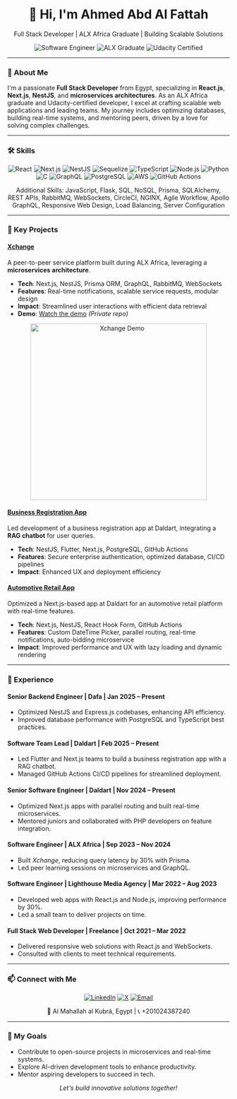 <div align="center">
  <h1>👋 Hi, I'm Ahmed Abd Al Fattah</h1>
  <p>Full Stack Developer | ALX Africa Graduate | Building Scalable Solutions</p>
  <img src="https://img.shields.io/badge/-Software%20Engineer-2E4053?style=flat" alt="Software Engineer" />
  <img src="https://img.shields.io/badge/-ALX%20Graduate-1ABC9C?style=flat" alt="ALX Graduate" />
  <img src="https://img.shields.io/badge/-Udacity%20Certified-02B3E4?style=flat" alt="Udacity Certified" />
</div>

---

### 🚀 About Me
I'm a passionate **Full Stack Developer** from Egypt, specializing in **React.js**, **Next.js**, **NestJS**, and **microservices architectures**. As an ALX Africa graduate and Udacity-certified developer, I excel at crafting scalable web applications and leading teams. My journey includes optimizing databases, building real-time systems, and mentoring peers, driven by a love for solving complex challenges.

---

### 🛠️ Skills
<div align="center">
  <img src="https://img.shields.io/badge/-React-61DAFB?style=flat&logo=react" alt="React" />
  <img src="https://img.shields.io/badge/-Next.js-000000?style=flat&logo=next.js" alt="Next.js" />
  <img src="https://img.shields.io/badge/-NestJS-E0234E?style=flat&logo=nestjs" alt="NestJS" />
  <img src="https://img.shields.io/badge/-Sequelize-02569B?style=flat&logo="sequelize" alt="Sequelize" />
  <img src="https://img.shields.io/badge/-TypeScript-3178C6?style=flat&logo=typescript" alt="TypeScript" />
  <img src="https://img.shields.io/badge/-Node.js-339933?style=flat&logo=node.js" alt="Node.js" />
  <img src="https://img.shields.io/badge/-Python-3776AB?style=flat&logo=python" alt="Python" />
  <img src="https://img.shields.io/badge/-C-00599C?style=flat&logo=c" alt="C" />
  <img src="https://img.shields.io/badge/-GraphQL-E10098?style=flat&logo=graphql" alt="GraphQL" />
  <img src="https://img.shields.io/badge/-PostgreSQL-4169E1?style=flat&logo=postgresql" alt="PostgreSQL" />
  <img src="https://img.shields.io/badge/-AWS-232F3E?style=flat&logo=amazon-aws" alt="AWS" />
  <img src="https://img.shields.io/badge/-GitHub%20Actions-2088FF?style=flat&logo=github-actions" alt="GitHub Actions" />
</div>
<p align="center">
  Additional Skills: JavaScript, Flask, SQL, NoSQL, Prisma, SQLAlchemy, REST APIs, RabbitMQ, WebSockets, CircleCI, NGINX, Agile Workflow, Apollo GraphQL, Responsive Web Design, Load Balancing, Server Configuration
</p>

---

### 🌟 Key Projects

#### [Xchange](#)
A peer-to-peer service platform built during ALX Africa, leveraging a **microservices architecture**.  
- **Tech**: Next.js, NestJS, Prisma ORM, GraphQL, RabbitMQ, WebSockets  
- **Features**: Real-time notifications, scalable service requests, modular design  
- **Impact**: Streamlined user interactions with efficient data retrieval  
- **Demo**: [Watch the demo](https://drive.google.com/file/d/14j2itbQoaBz1yn8eVJgmVeKBm_KsHWvJ/view?usp=drivesdk) *(Private repo)*  
<div align="center">
  <img src="https://via.placeholder.com/600x300.png?text=Xchange+Demo" alt="Xchange Demo" width="400" />
</div>

#### [Business Registration App](#)
Led development of a business registration app at Daldart, integrating a **RAG chatbot** for user queries.  
- **Tech**: NestJS, Flutter, Next.js, PostgreSQL, GitHub Actions  
- **Features**: Secure enterprise authentication, optimized database, CI/CD pipelines  
- **Impact**: Enhanced UX and deployment efficiency  


#### [Automotive Retail App](#)
Optimized a Next.js-based app at Daldart for an automotive retail platform with real-time features.  
- **Tech**: Next.js, NestJS, React Hook Form, GitHub Actions  
- **Features**: Custom DateTime Picker, parallel routing, real-time notifications, auto-bidding microservice  
- **Impact**: Improved performance and UX with lazy loading and dynamic rendering  

---

### 💼 Experience

#### Senior Backend Engineer | Dafa | Jan 2025 – Present
- Optimized NestJS and Express.js codebases, enhancing API efficiency.  
- Improved database performance with PostgreSQL and TypeScript best practices.

#### Software Team Lead | Daldart | Feb 2025 – Present
- Led Flutter and Next.js teams to build a business registration app with a RAG chatbot.  
- Managed GitHub Actions CI/CD pipelines for streamlined deployment.

#### Senior Software Engineer | Daldart | Nov 2024 – Present
- Optimized Next.js apps with parallel routing and built real-time microservices.  
- Mentored juniors and collaborated with PHP developers on feature integration.

#### Software Engineer | ALX Africa | Sep 2023 – Nov 2024
- Built *Xchange*, reducing query latency by 30% with Prisma.  
- Led peer learning sessions on microservices and GraphQL.

#### Software Engineer | Lighthouse Media Agency | Mar 2022 – Aug 2023
- Developed web apps with React.js and Node.js, improving performance by 30%.  
- Led a small team to deliver projects on time.

#### Full Stack Web Developer | Freelance | Oct 2021 – Mar 2022
- Delivered responsive web solutions with React.js and WebSockets.  
- Consulted with clients to meet technical requirements.

---

### 📫 Connect with Me
<div align="center">
  <a href="https://www.linkedin.com/in/ahmed-abd-al-fattah-3b371b23a"><img src="https://img.shields.io/badge/-LinkedIn-0A66C2?style=flat&logo=linkedin" alt="LinkedIn" /></a>
  <a href="https://x.com/AhmedAbdAl11336"><img src="https://img.shields.io/badge/-X-000000?style=flat&logo=x" alt="X" /></a>
  <a href="mailto:ahmedabdalfttah@outlook.com"><img src="https://img.shields.io/badge/-Email-D14836?style=flat&logo=gmail" alt="Email" /></a>
</div>
<p align="center">📍 Al Mahallah al Kubrá, Egypt | 📞 +201024387240</p>

---


### 🎯 My Goals
- Contribute to open-source projects in microservices and real-time systems.  
- Explore AI-driven development tools to enhance productivity.  
- Mentor aspiring developers to succeed in tech.

<div align="center">
  <p><i>Let's build innovative solutions together!</i></p>
</div>
